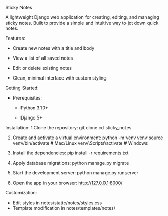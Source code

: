 Sticky Notes

A lightweight Django web application for creating, editing, and managing sticky notes.
Built to provide a simple and intuitive way to jot down quick notes.

Features:

- Create new notes with a title and body

- View a list of all saved notes

- Edit or delete existing notes

- Clean, minimal interface with custom styling

Getting Started:

- Prerequisites:

  - Python 3.10+

  - Django 5+
 
Installation:
1.Clone the repository:
  git clone <your-repo-url>
  cd sticky_notes

2. Create and activate a virtual environment:
   python -m venv venv
   source venv/bin/activate   # Mac/Linux
   venv\Scripts\activate      # Windows

3. Install the dependencies:
   pip install -r requirements.txt

4. Apply database migrations:
   python manage.py migrate

5. Start the development server:
   python manage.py runserver

6. Open the app in your browser:
   http://127.0.0.1:8000/

Customization:
- Edit styles in notes/static/notes/styles.css
- Template modification in notes/templates/notes/



